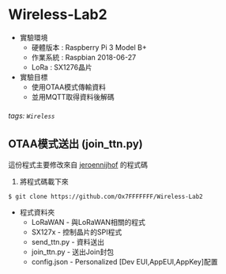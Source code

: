 # Wireless-Lab2
* 實驗環境
    * 硬體版本 : Raspberry Pi 3 Model B+
    * 作業系統 : Raspbian 2018-06-27
    * LoRa : SX1276晶片
* 實驗目標
    * 使用OTAA模式傳輸資料
    * 並用MQTT取得資料後解碼
###### tags: `Wireless`

## OTAA模式送出 (join_ttn.py)
這份程式主要修改來自 [jeroennijhof](https://github.com/jeroennijhof/LoRaWAN) 的程式碼

1. 將程式碼載下來
```shell
$ git clone https://github.com/Ox7FFFFFFF/Wireless-Lab2
```

* 程式資料夾
   * LoRaWAN - 與LoRaWAN相關的程式
   * SX127x - 控制晶片的SPI程式
   * send_ttn.py - 資料送出
   * join_ttn.py - 送出Join封包
   * config.json - Personalized [Dev EUI,AppEUI,AppKey]配置

